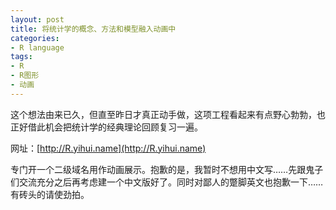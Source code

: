 ```yaml
---
layout: post
title: 将统计学的概念、方法和模型融入动画中
categories:
- R language
tags:
- R
- R图形
- 动画
---
```


这个想法由来已久，但直至昨日才真正动手做，这项工程看起来有点野心勃勃，也正好借此机会把统计学的经典理论回顾复习一遍。

网址：[http://R.yihui.name](http://R.yihui.name)

专门开一个二级域名用作动画展示。抱歉的是，我暂时不想用中文写……先跟鬼子们交流充分之后再考虑建一个中文版好了。同时对鄙人的蹩脚英文也抱歉一下……有砖头的请使劲拍。
